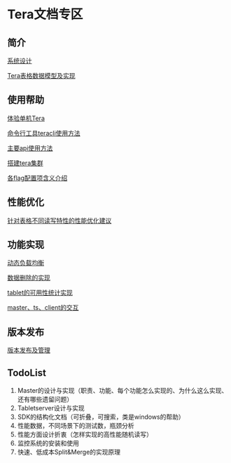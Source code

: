# Tera文档专区

## 简介

[系统设计](tera_design.md)

[Tera表格数据模型及实现](data_model.md)

## 使用帮助

[体验单机Tera](onebox.md)

[命令行工具teracli使用方法](teracli.md)

[主要api使用方法](sdk_guide.md)

[搭建tera集群](cluster_setup.md)

[各flag配置项含义介绍](tera_flag.md)

## 性能优化

[针对表格不同读写特性的性能优化建议](perf_opz.md)

## 功能实现

[动态负载均衡](load-balance.md)

[数据删除的实现](data-deletion-in-tera.md)

[tablet的可用性统计实现](tablet-availability.md)

[master、ts、client的交互](master-ts-client-interactive.md)

## 版本发布

[版本发布及管理](release_management.md)

## TodoList
1. Master的设计与实现（职责、功能、每个功能怎么实现的、为什么这么实现、还有哪些遗留问题）
1. Tabletserver设计与实现
1. SDK的结构化文档（可折叠，可搜索，类是windows的帮助）
1. 性能数据，不同场景下的测试数，瓶颈分析
1. 性能方面设计折衷（怎样实现的高性能随机读写）
1. 监控系统的安装和使用
1. 快速、低成本Split&Merge的实现原理
